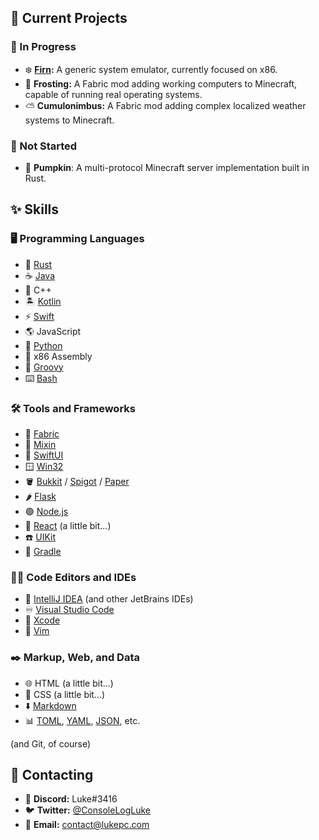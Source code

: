## :robot: Current Projects

### :construction: In Progress

- :snowflake: **[Firn](https://github.com/ConsoleLogLuke/Firn):** A generic system emulator, currently focused on x86.
- :cupcake: **Frosting:** A Fabric mod adding working computers to Minecraft, capable of running real operating systems.
- :partly_sunny: **Cumulonimbus:** A Fabric mod adding complex localized weather systems to Minecraft.

### :crystal_ball: Not Started

- :jack_o_lantern: **Pumpkin**: A multi-protocol Minecraft server implementation built in Rust.

## :sparkles: Skills

### :desktop_computer: Programming Languages

- :crab: [Rust](https://www.rust-lang.org/)
- :coffee: [Java](https://www.oracle.com/java/)
- :scroll: C++
- :desert_island: [Kotlin](https://kotlinlang.org/)
- :zap: [Swift](https://developer.apple.com/swift/)
- :earth_americas: JavaScript
- :snake: [Python](https://www.python.org/)
- :floppy_disk: x86 Assembly
- :guitar: [Groovy](https://groovy-lang.org/)
- :keyboard: [Bash](https://www.gnu.org/software/bash/)

### :hammer_and_wrench: Tools and Frameworks

- :yarn: [Fabric](https://fabricmc.net/)
- :sponge: [Mixin](https://github.com/SpongePowered/Mixin)
- :iphone: [SwiftUI](https://developer.apple.com/xcode/swiftui/)
- :window: [Win32](https://docs.microsoft.com/en-us/windows/win32/)
- :bucket: [Bukkit](https://dev.bukkit.org/) / [Spigot](https://www.spigotmc.org/) / [Paper](https://papermc.io/)
- :hot_pepper: [Flask](https://flask.palletsprojects.com/)
- :green_circle: [Node.js](https://nodejs.org/)
- :test_tube: [React](https://reactjs.org/) (a little bit...)
- :telephone: [UIKit](https://developer.apple.com/documentation/uikit)
- :elephant: [Gradle](https://gradle.org/)

### :man_technologist: Code Editors and IDEs

- :rocket: [IntelliJ IDEA](https://www.jetbrains.com/idea/) (and other JetBrains IDEs)
- :infinity: [Visual Studio Code](https://code.visualstudio.com/)
- :hammer: [Xcode](https://developer.apple.com/xcode/)
- :older_man: [Vim](https://www.vim.org/)

### :black_nib: Markup, Web, and Data

- :globe_with_meridians: HTML (a little bit...)
- :art: CSS (a little bit...)
- :arrow_down: [Markdown](https://daringfireball.net/projects/markdown/)
- :bar_chart: [TOML](https://toml.io/en/), [YAML](https://yaml.org/), [JSON](https://www.json.org/), etc.

(and Git, of course)

## :memo: Contacting

- :space_invader: **Discord:** Luke#3416
- :bird: **Twitter:** [@ConsoleLogLuke](https://twitter.com/ConsoleLogLuke)
- :e-mail: **Email:** [contact@lukepc.com](mailto:contact@lukepc.com)
